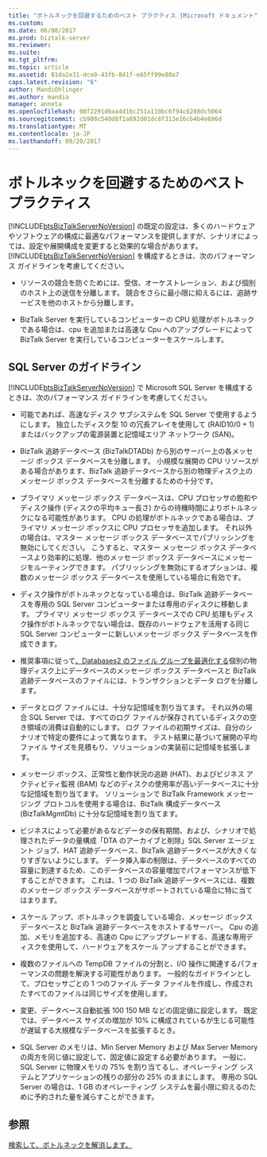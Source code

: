```yaml
---
title: "ボトルネックを回避するためのベスト プラクティス |Microsoft ドキュメント"
ms.custom: 
ms.date: 06/08/2017
ms.prod: biztalk-server
ms.reviewer: 
ms.suite: 
ms.tgt_pltfrm: 
ms.topic: article
ms.assetid: 81da2e31-dce0-43fb-841f-e65ff99e80a7
caps.latest.revision: "6"
author: MandiOhlinger
ms.author: mandia
manager: anneta
ms.openlocfilehash: 08f2291d6aa4d16c251a110bc6f94c6288dc5064
ms.sourcegitcommit: cb908c540d8f1a692d01dc8f313e16cb4b4e696d
ms.translationtype: MT
ms.contentlocale: ja-JP
ms.lasthandoff: 09/20/2017
---
```

# <a name="best-practices-for-avoiding-bottlenecks"></a>ボトルネックを回避するためのベスト プラクティス
[!INCLUDE[btsBizTalkServerNoVersion](../includes/btsbiztalkservernoversion-md.md)] の既定の設定は、多くのハードウェアやソフトウェアの構成に最適なパフォーマンスを提供しますが、シナリオによっては、設定や展開構成を変更すると効果的な場合があります。 [!INCLUDE[btsBizTalkServerNoVersion](../includes/btsbiztalkservernoversion-md.md)] を構成するときは、次のパフォーマンス ガイドラインを考慮してください。  
  
-   リソースの競合を防ぐためには、受信、オーケストレーション、および個別のホスト上の送信を分離します。 競合をさらに最小限に抑えるには、追跡サービスを他のホストから分離します。  
  
-   BizTalk Server を実行しているコンピューターの CPU 処理がボトルネックである場合は、cpu を追加または高速な Cpu へのアップグレードによって BizTalk Server を実行しているコンピューターをスケールします。  
  
## <a name="sql-server-guidelines"></a>SQL Server のガイドライン  
 [!INCLUDE[btsBizTalkServerNoVersion](../includes/btsbiztalkservernoversion-md.md)] で Microsoft SQL Server を構成するときは、次のパフォーマンス ガイドラインを考慮してください。  
  
-   可能であれば、高速なディスク サブシステムを SQL Server で使用するようにします。 独立したディスク型 10 の冗長アレイを使用して (RAID10/0 + 1) またはバックアップの電源装置と記憶域エリア ネットワーク (SAN)。  
  
-   BizTalk 追跡データベース (BizTalkDTADb) から別のサーバー上の各メッセージ ボックス データベースを分離します。 小規模な展開の CPU リソースがある場合があります、BizTalk 追跡データベースから別の物理ディスク上のメッセージ ボックス データベースを分離するための十分です。  
  
-   プライマリ メッセージ ボックス データベースは、CPU プロセッサの飽和やディスク操作 (ディスクの平均キュー長さ) からの待機時間によりボトルネックになる可能性があります。 CPU の処理がボトルネックである場合は、プライマリ メッセージ ボックスに CPU プロセッサを追加します。 それ以外の場合は、マスター メッセージ ボックス データベースでパブリッシングを無効にしてください。 こうすると、マスター メッセージ ボックス データベースより効率的に処理、他のメッセージ ボックス データベースにメッセージをルーティングできます。 パブリッシングを無効にするオプションは、複数のメッセージ ボックス データベースを使用している場合に有効です。  
  
-   ディスク操作がボトルネックとなっている場合は、BizTalk 追跡データベースを専用の SQL Server コンピューターまたは専用のディスクに移動します。 プライマリ メッセージ ボックス データベースでの CPU 処理もディスク操作がボトルネックでない場合は、既存のハードウェアを活用する同じ SQL Server コンピューターに新しいメッセージ ボックス データベースを作成できます。  
  
-   推奨事項に従って[、Databases2 のファイル グループを最適化する](../technical-guides/optimizing-filegroups-for-the-databases2.md)個別の物理ディスク上にデータベースのメッセージ ボックス データベースと BizTalk 追跡データベースのファイルには、トランザクションとデータ ログを分離します。  
  
-   データとログ ファイルには、十分な記憶域を割り当てます。 それ以外の場合 SQL Server では、すべてのログ ファイルが保存されているディスクの空き領域の消費は自動的にします。 ログ ファイルの初期サイズは、自分のシナリオで特定の要件によって異なります。 テスト結果に基づいて展開の平均ファイル サイズを見積もり、ソリューションの実装前に記憶域を拡張します。  
  
-   メッセージ ボックス、正常性と動作状況の追跡 (HAT)、およびビジネス アクティビティ監視 (BAM) などのディスクの使用率が高いデータベースに十分な記憶域を割り当てます。 ソリューションで BizTalk Framework メッセージング プロトコルを使用する場合は、BizTalk 構成データベース (BizTalkMgmtDb) に十分な記憶域を割り当てます。  
  
-   ビジネスによって必要があるなどデータの保有期間、および、シナリオで処理されたデータの量構成「DTA のアーカイブと削除」SQL Server エージェント ジョブ、HAT 追跡データベース、BizTalk 追跡データベースが大きくなりすぎないようにします。 データ挿入率の制限は、データベースのすべての容量に到達するため、このデータベースの容量増加でパフォーマンスが低下することができます。 これは、1 つの BizTalk 追跡データベースには、複数のメッセージ ボックス データベースがサポートされている場合に特に当てはまります。  
  
-   スケール アップ、ボトルネックを調査している場合、メッセージ ボックス データベースと BizTalk 追跡データベースをホストするサーバー。 Cpu の追加、メモリを追加する、高速の Cpu にアップグレードする、高速な専用ディスクを使用して、ハードウェアをスケール アップすることができます。  
  
-   複数のファイルへの TempDB ファイルの分割と、I/O 操作に関連するパフォーマンスの問題を解決する可能性があります。 一般的なガイドラインとして、プロセッサごとの 1 つのファイル データ ファイルを作成し、作成されたすべてのファイルは同じサイズを使用します。  
  
-   変更、データベース自動拡張 100 150 MB などの固定値に設定します。 既定では、データベース サイズの増加が 10% に構成されているが生じる可能性が遅延する大規模なデータベースを拡張するとき。  
  
-   SQL Server のメモリは、Min Server Memory および Max Server Memory の両方を同じ値に設定して、固定値に設定する必要があります。 一般に、SQL Server に物理メモリの 75% を割り当てるし、オペレーティング システムとアプリケーションの残りの部分の 25% のままにします。 専用の SQL Server の場合は、1 GB のオペレーティング システムを最小限に抑えるのために予約された量を減らすことができます。  
  
## <a name="see-also"></a>参照  
 [検索して、ボトルネックを解消します。](../technical-guides/finding-and-eliminating-bottlenecks.md)